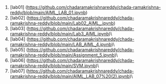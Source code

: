 1. [lab01] (https://github.com/chadaramakrishnareddy/chada-ramakrishna-reddy/blob/main/AIML_LAB_01.ipynb)
2. [lab02] (https://github.com/chadaramakrishnareddy/chada-ramakrishna-reddy/blob/main/Lab02_AIML_.ipynb)
3. [lab03] (https://github.com/chadaramakrishnareddy/chada-ramakrishna-reddy/blob/main/Lab3_AIML.ipynb)\
4. [lab04] (https://github.com/chadaramakrishnareddy/chada-ramakrishna-reddy/blob/main/LAB_AIML_4.ipynb)\
5. [lab05] (https://github.com/chadaramakrishnareddy/chada-ramakrishna-reddy/blob/main/Assignment_5.ipynb)\
6. [lab06] (https://github.com/chadaramakrishnareddy/chada-ramakrishna-reddy/blob/main/SVM.ipynb)\
7. [lab07] (https://github.com/chadaramakrishnareddy/chada-ramakrishna-reddy/blob/main/AIML_LAB_07%20(2).ipynb)\

